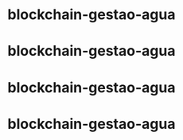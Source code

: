 # blockchain-gestao-agua
# blockchain-gestao-agua
# blockchain-gestao-agua
# blockchain-gestao-agua
